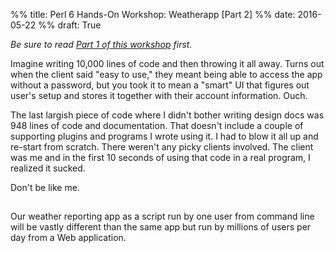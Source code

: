 %% title: Perl 6 Hands-On Workshop: Weatherapp [Part 2]
%% date: 2016-05-22
%% draft: True

*Be sure to read [Part 1 of this workshop](/post/Perl-6-Hands-On-Workshop--Weatherapp--Part-1) first.*

Imagine writing 10,000 lines of code and then throwing it all away.
Turns out when the client said "easy to use,"
they meant being able to access the app without a password, but you took it
to mean a "smart" UI that figures out user's setup and stores it together
with their account information. Ouch.

The last largish piece of code where I didn't bother writing design docs
was 948 lines of code and documentation. That doesn't include a couple of
supporting plugins and programs I wrote using it. I had to blow it all
up and re-start from scratch. There weren't any picky clients involved. The
client was me and in the first 10 seconds of using that code in a real program,
I realized it sucked.

Don't be like me.

##




Our weather reporting app as
a script run by one user from command line will be vastly different than
the same app but run by millions of users per day from a Web application.
